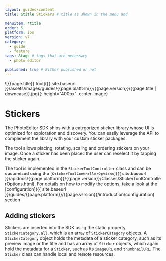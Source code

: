 ```yaml
---
layout: guides/content
title: &title Stickers # title as shown in the menu and

menuitem: *title
order: 5
platform: ios
version: v7
category:
  - guide
  - feature
tags: &tags # tags that are necessary
  - photo editor

published: true # Either published or not
---
```


![{{page.title}} tool]({{ site.baseurl }}/assets/images/guides/{{page.platform}}/{{page.version}}/{{page.title | downcase}}.jpg){: height="400px" .center-image}

# Stickers

The PhotoEditor SDK ships with a categorized sticker library whose UI is optimized for exploration and discovery. You can easily leverage the API to complement the library with your custom sticker packages.

The tool allows placing, rotating, scaling and ordering stickers on your image. Once a sticker has been placed the user can reselect it by tapping the sticker again.

The tool is implemented in the `StickerToolController` class and can be customized using the [`StickerToolControllerOptions`]({{ site.baseurl }}/apidocs/{{page.platform}}/{{page.version}}/Classes/StickerToolControllerOptions.html). For details on how to modify the options, take a look at the [configuration]({{ site.baseurl }}/guides/{{page.platform}}/{{page.version}}/introduction/configuration) section

## Adding stickers

Stickers are inserted into the SDK using the static property `StickerCategory.all`, which is an array of `StickerCategory` objects.
A `StickerCategory` object holds the metadata of a sticker category, such as its preview image or the title and has an array of `Sticker` objects,
which again hold the metadata for a `Sticker`, such as its `imageURL` and `thumbnailURL`. The `Sticker` class can handle local and remote resources.
